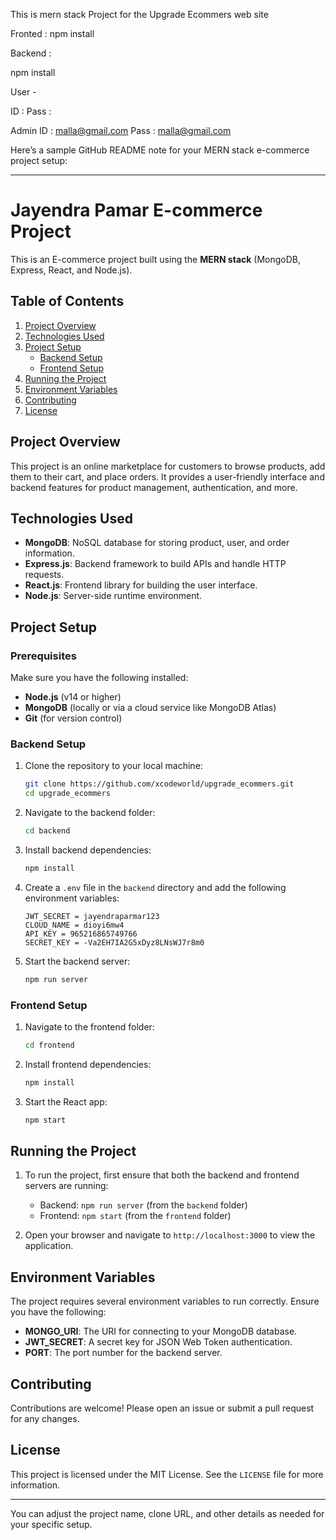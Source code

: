 This is mern stack Project for the Upgrade 
Ecommers web site 

Fronted : 
npm install


Backend : 

npm install 




User -

ID :
Pass : 


Admin 
ID : malla@gmail.com
Pass : malla@gmail.com 



Here’s a sample GitHub README note for your MERN stack e-commerce project setup:

---

# Jayendra Pamar E-commerce Project

This is an E-commerce project built using the **MERN stack** (MongoDB, Express, React, and Node.js).

## Table of Contents
1. [Project Overview](#project-overview)
2. [Technologies Used](#technologies-used)
3. [Project Setup](#project-setup)
   - [Backend Setup](#backend-setup)
   - [Frontend Setup](#frontend-setup)
4. [Running the Project](#running-the-project)
5. [Environment Variables](#environment-variables)
6. [Contributing](#contributing)
7. [License](#license)

## Project Overview
This project is an online marketplace for customers to browse products, add them to their cart, and place orders. It provides a user-friendly interface and backend features for product management, authentication, and more.

## Technologies Used
- **MongoDB**: NoSQL database for storing product, user, and order information.
- **Express.js**: Backend framework to build APIs and handle HTTP requests.
- **React.js**: Frontend library for building the user interface.
- **Node.js**: Server-side runtime environment.

## Project Setup

### Prerequisites
Make sure you have the following installed:
- **Node.js** (v14 or higher)
- **MongoDB** (locally or via a cloud service like MongoDB Atlas)
- **Git** (for version control)

### Backend Setup
1. Clone the repository to your local machine:
    ```bash
    git clone https://github.com/xcodeworld/upgrade_ecommers.git
    cd upgrade_ecommers
    ```

2. Navigate to the backend folder:
    ```bash
    cd backend
    ```

3. Install backend dependencies:
    ```bash
    npm install
    ```

4. Create a `.env` file in the `backend` directory and add the following environment variables:
    ```
    JWT_SECRET = jayendraparmar123
    CLOUD_NAME = dioyi6mw4
    API_KEY = 965216865749766
    SECRET_KEY = -Va2EH7IA2G5xDyz8LNsWJ7r8m0
    
    ```

5. Start the backend server:
    ```bash
    npm run server
    ```

### Frontend Setup
1. Navigate to the frontend folder:
    ```bash
    cd frontend
    ```

2. Install frontend dependencies:
    ```bash
    npm install
    ```

3. Start the React app:
    ```bash
    npm start
    ```

## Running the Project
1. To run the project, first ensure that both the backend and frontend servers are running:
    - Backend: `npm run server` (from the `backend` folder)
    - Frontend: `npm start` (from the `frontend` folder)

2. Open your browser and navigate to `http://localhost:3000` to view the application.

## Environment Variables
The project requires several environment variables to run correctly. Ensure you have the following:

- **MONGO_URI**: The URI for connecting to your MongoDB database.
- **JWT_SECRET**: A secret key for JSON Web Token authentication.
- **PORT**: The port number for the backend server.

## Contributing
Contributions are welcome! Please open an issue or submit a pull request for any changes.

## License
This project is licensed under the MIT License. See the `LICENSE` file for more information.

---

You can adjust the project name, clone URL, and other details as needed for your specific setup.
